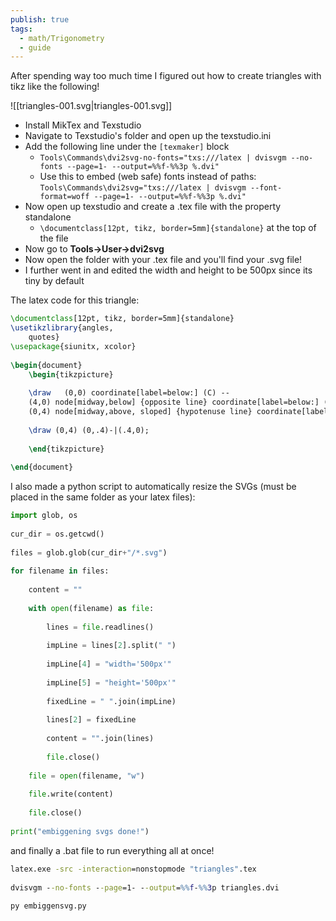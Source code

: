 ```yaml
---  
publish: true  
tags:  
  - math/Trigonometry  
  - guide  
---  
```

After spending way too much time I figured out how to create triangles with tikz like the following!  
  
  
  
![[triangles-001.svg|triangles-001.svg]]  
  
  
- Install MikTex and Texstudio  
- Navigate to Texstudio's folder and open up the texstudio.ini  
- Add the following line under the `[texmaker]` block  
	- `Tools\Commands\dvi2svg-no-fonts="txs:///latex | dvisvgm --no-fonts --page=1- --output=%%f-%%3p %.dvi"`  
	- Use this to embed (web safe) fonts instead of paths: `Tools\Commands\dvi2svg="txs:///latex | dvisvgm --font-format=woff --page=1- --output=%%f-%%3p %.dvi"`  
- Now open up texstudio and create a .tex file with the property standalone  
	- `\documentclass[12pt, tikz, border=5mm]{standalone}` at the top of the file  
- Now go to **Tools->User->dvi2svg**  
- Now open the folder with your .tex file and you'll find your .svg file!  
- I further went in and edited the width and height to be 500px since its tiny by default  
  
  
The latex code for this triangle:  
```latex  
\documentclass[12pt, tikz, border=5mm]{standalone}  
\usetikzlibrary{angles,  
	quotes}  
\usepackage{siunitx, xcolor}  
  
\begin{document}  
	\begin{tikzpicture}  
	  
	\draw   (0,0) coordinate[label=below:] (C) --    
	(4,0) node[midway,below] {opposite line} coordinate[label=below:] (B) --    
	(0,4) node[midway,above, sloped] {hypotenuse line} coordinate[label=above:POV Angle] (A) -- cycle node[below,midway,sloped] {adjacent line};    
   
	\draw (0,4) (0,.4)-|(.4,0);    
	  
	\end{tikzpicture}    
	  
\end{document}  
```  
  
I also made a python script to automatically resize the SVGs (must be placed in the same folder as your latex files):  
  
```python  
import glob, os  
  
cur_dir = os.getcwd()  
  
files = glob.glob(cur_dir+"/*.svg")  
  
for filename in files:  
  
    content = ""  
  
    with open(filename) as file:  
  
        lines = file.readlines()  
  
        impLine = lines[2].split(" ")  
  
        impLine[4] = "width='500px'"  
  
        impLine[5] = "height='500px'"  
  
        fixedLine = " ".join(impLine)  
  
        lines[2] = fixedLine    
  
        content = "".join(lines)  
  
        file.close()  
  
    file = open(filename, "w")  
  
    file.write(content)  
  
    file.close()  
  
print("embiggening svgs done!")  
```  
  
and finally a .bat file to run everything all at once!  
```bat  
latex.exe -src -interaction=nonstopmode "triangles".tex  
  
dvisvgm --no-fonts --page=1- --output=%%f-%%3p triangles.dvi  
  
py embiggensvg.py  
```  
